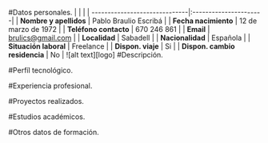 [foto]: https://avatars3.githubusercontent.com/u/760646?s=460&v=4 "Foto perfil"

#Datos personales.
|                               |                       |
| ------------------------------|:----------------------|
| **Nombre y apellidos**        | Pablo Braulio Escribá |
| **Fecha nacimiento**          | 12 de marzo de 1972   |
| **Teléfono contacto**         | 670 246 861           |
| **Email**                     | brulics@gmail.com     |
| **Localidad**                 | Sabadell              |
| **Nacionalidad**              | Española              |
| **Situación laboral**         | Freelance             |
| **Dispon. viaje**             | Si                    |
| **Dispon. cambio residencia** | No                    |
![alt text][logo]
#Descripción.

#Perfíl tecnológico.

#Experiencia profesional.

#Proyectos realizados.

#Estudios académicos.

#Otros datos de formación.

